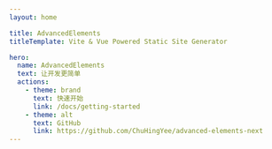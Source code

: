 ```yaml
---
layout: home

title: AdvancedElements
titleTemplate: Vite & Vue Powered Static Site Generator

hero:
  name: AdvancedElements
  text: 让开发更简单
  actions:
    - theme: brand
      text: 快速开始
      link: /docs/getting-started
    - theme: alt
      text: GitHub
      link: https://github.com/ChuHingYee/advanced-elements-next
---
```

